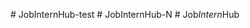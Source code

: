 
#   J o b I n t e r n H u b - t e s t  
 #   J o b I n t e r n H u b - N  
 #   J o b _ I n t e r n _ H u b  
 